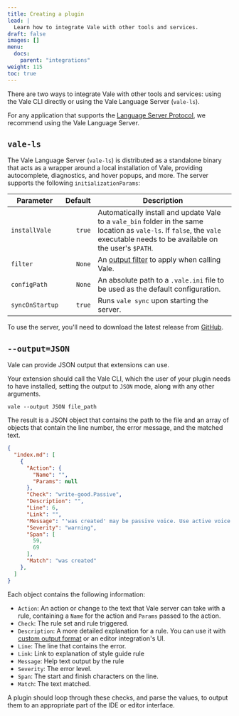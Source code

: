 ```yaml
---
title: Creating a plugin
lead: |
  Learn how to integrate Vale with other tools and services.
draft: false
images: []
menu:
  docs:
    parent: "integrations"
weight: 115
toc: true
---
```


There are two ways to integrate Vale with other tools and services: using the
Vale CLI directly or using the Vale Language Server (`vale-ls`).

For any application that supports the [Language Server Protocol][1], we
recommend using the Vale Language Server.

## `vale-ls`

The Vale Language Server (`vale-ls`) is distributed as a standalone binary that
acts as a wrapper around a local installation of Vale, providing autocomplete,
diagnostics, and hover popups, and more. The server supports the following `initializationParams`:

| Parameter         | Default | Description                                                                                                           |
|---------------|--------:|-----------------------------------------------------------------------------------------------------------------------|
| `installVale` | `true`  | Automatically install and update Vale to a `vale_bin` folder in the same location as `vale-ls`. If `false`, the `vale` executable needs to be available on the user's `$PATH`. |
| `filter`      | `None`  | An [output filter](https://vale.sh/manual/filter/) to apply when calling Vale.                                        |
| `configPath`      | `None`  | An absolute path to a `.vale.ini` file to be used as the default configuration.                                       |
| `syncOnStartup`      | `true`  | Runs `vale sync` upon starting the server.                                       |


To use the server, you'll need to download the latest release from [GitHub][2].

## `--output=JSON`

Vale can provide JSON output that extensions can use.

Your extension should call the Vale CLI, which the user of your plugin
needs to have installed, setting the output to `JSON` mode, along with any
other arguments.

```shell
vale --output JSON file_path
```

The result is a JSON object that contains the path to the file and an array of
objects that contain the line number, the error message, and the matched text.

```json
{
  "index.md": [
    {
      "Action": {
        "Name": "",
        "Params": null
      },
      "Check": "write-good.Passive",
      "Description": "",
      "Line": 6,
      "Link": "",
      "Message": "'was created' may be passive voice. Use active voice if you can.",
      "Severity": "warning",
      "Span": [
        59,
        69
      ],
      "Match": "was created"
    },
  ]
}
```

Each object contains the following information:

-   `Action`: An action or change to the text that Vale server can take with a rule, containing a `Name` for the action and `Params` passed to the action.
-   `Check`: The rule set and rule triggered.
-   `Description`: A more detailed explanation for a rule. You can use it with [custom output format](/manual/output) or an editor integration's UI.
-   `Line`: The line that contains the error.
-   `Link`: Link to explanation of style guide rule
-   `Message`: Help text output by the rule
-   `Severity`: The error level.
-   `Span`: The start and finish characters on the line.
-   `Match`: The text matched.

A plugin should loop through these checks, and parse the values, to output them to an appropriate part of the IDE or editor interface.

[1]: https://microsoft.github.io/language-server-protocol/
[2]: https://github.com/errata-ai/vale-ls/releases
